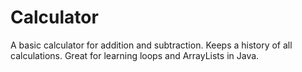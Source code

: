 # Calculator
A basic calculator for addition and subtraction. Keeps a history of all calculations. Great for learning loops and ArrayLists in Java.
